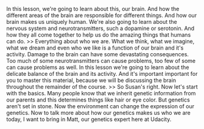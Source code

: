 In this lesson, we're going to learn about this, our brain. And how the
different areas of the brain are responsible for different things. And how our
brain makes us uniquely human. We're also going to learn about the nervous
system and neurotransmitters, such a dopamine or serotonin. And how they all
come together to help us do the amazing things that humans can do.
&gt;&gt; Everything about who we are. What we think, what we imagine, what we dream and
even who we like is a function of our brain and it's activity. Damage to the
brain can have some devastating consequences. Too much of some
neurotransmitters can cause problems, too few of some can cause problems as
well. In this lesson we're going to learn about the delicate balance of the
brain and its activity. And it's important important for you to master this
material, because we will be discussing the brain throughout the remainder of
the course.
&gt;&gt; So Susan's right. Now let's start with the basics. Many people know that we
inherit genetic information from our parents and this determines things like
hair or eye color. But genetics aren't set in stone. Now the environment can
change the expression of our genetics. Now to talk more about how our genetics
makes us who we are today, I want to bring in Matt, our genetics expert here at
Udacity.
